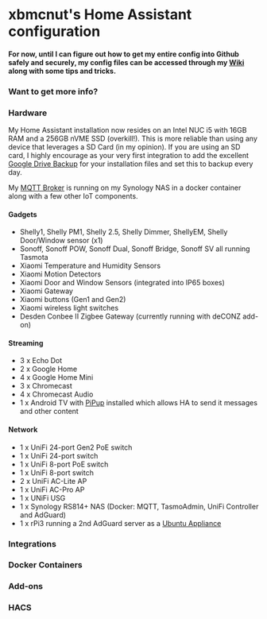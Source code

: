 # xbmcnut's Home Assistant configuration
#### For now, until I can figure out how to get my entire config into Github safely and securely, my config files can be accessed through my [Wiki](https://github.com/xbmcnut/Hass.ioConfig/wiki "Pete's Wiki") along with some tips and tricks. 
### Want to get more info?
### Hardware
My Home Assistant installation now resides on an Intel NUC i5 with 16GB RAM and a 256GB nVME SSD (overkill!). This is more reliable than using any device that leverages a SD Card (in my opinion). If you are using an SD card, I highly encourage as your very first integration to add the excellent [Google Drive Backup](https://github.com/sabeechen/hassio-google-drive-backup "Hass.io Google Drive Backup Add-on") for your installation files and set this to backup every day.

My [MQTT Broker](https://hub.docker.com/_/eclipse-mosquitto) is running on my Synology NAS in a docker container along with a few other IoT components.
#### Gadgets
* Shelly1, Shelly PM1, Shelly 2.5, Shelly Dimmer, ShellyEM, Shelly Door/Window sensor (x1)
* Sonoff, Sonoff POW, Sonoff Dual, Sonoff Bridge, Sonoff SV all running Tasmota
* Xiaomi Temperature and Humidity Sensors
* Xiaomi Motion Detectors
* Xiaomi Door and Window Sensors (integrated into IP65 boxes)
* Xiaomi Gateway
* Xiaomi buttons (Gen1 and Gen2)
* Xiaomi wireless light switches
* Desden Conbee II Zigbee Gateway (currently running with deCONZ add-on)

#### Streaming
* 3 x Echo Dot  
* 2 x Google Home  
* 4 x Google Home Mini  
* 3 x Chromecast  
* 4 x Chromecast Audio
* 1 x Android TV with [PiPup](https://play.google.com/store/apps/details?id=nl.rogro82.pipup&hl=en) installed which allows HA to send it messages and other content

#### Network
* 1 x UniFi 24-port Gen2 PoE switch  
* 1 x UniFi 24-port switch  
* 1 x UniFi 8-port PoE switch  
* 1 x UniFi 8-port switch  
* 2 x UniFi AC-Lite AP  
* 1 x UniFi AC-Pro AP
* 1 x UNiFi USG 
* 1 x Synology RS814+ NAS (Docker: MQTT, TasmoAdmin, UniFi Controller and AdGuard)
* 1 x rPi3 running a 2nd AdGuard server as a [Ubuntu Appliance](https://ubuntu.com/appliance/adguard)
### Integrations
### Docker Containers
### Add-ons
### HACS
